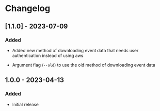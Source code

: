 # Changelog

## [1.1.0] - 2023-07-09

### Added

- Added new method of downloading event data that needs user authentication instead of using aws

- Argument flag (`--old`) to use the old method of downloading event data

## 1.0.0 - 2023-04-13

### Added

- Initial release
